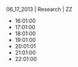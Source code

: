 06_17_2013 | Research | ZZ 
* 16:01:00
* 17:01:00
* 18:01:00
* 19:01:00
* 20:01:01
* 21:01:00
* 22:01:00
